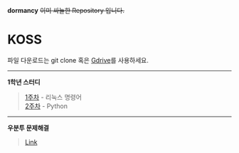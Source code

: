 ****dormancy**** ~~이미 싸늘한 Repository 입니다.~~
# KOSS

파일 다운로드는 git clone 혹은 [Gdrive]를 사용하세요.  

___  

**1학년 스터디**
> [1주차] - 리눅스 명령어  
> [2주차] - Python  

___

**우분투 문제해결**
> [Link]

[1주차]: https://github.com/ghyeon0/KOSS/tree/master/week1
[2주차]: https://github.com/ghyeon0/KOSS/tree/master/week2
[3주차]: https://github.com/ghyeon0/KOSS/tree/master/week3

[Link]: https://github.com/ghyeon0/KOSS/tree/master/ubuntu

[Gdrive]: https://drive.google.com/open?id=1_MWAo0QWbtb32Ih0fluN2qLVeLxNuIM_
